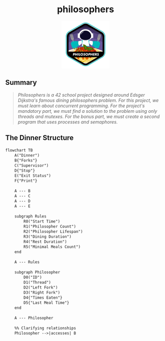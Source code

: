<h1 align="center">
	philosophers
</h1>

<p align="center">
  <img src="https://github.com/riceset/riceset/blob/main/42_badges/philosopherse.png" alt="Philosophers 42 project badge"/>
</p>

## Summary
> <i>Philosophers is a 42 school project designed around Edsger Dijkstra's famous dining philosophers problem. For this project, we must learn about concurrent</i>
> <i>programming. For the project's mandatory part, we must find a solution to the problem using only threads and mutexes. For the bonus part, we must create a second</i>
> <i>program that uses processes and semaphores.</i>

## The Dinner Structure

```mermaid
flowchart TB
    A("Dinner")
    B{"Forks"}
    C("Supervisor")
    D{"Stop"}
    E("Exit Status")
    F{"Print"}

    A --- B
    A --- C
    A --- D
    A --- E

    subgraph Rules
		R0("Start Time")
        R1("Philosopher Count")
        R2("Philosopher Lifespan")
        R3("Dining Duration")
        R4("Rest Duration")
        R5("Minimal Meals Count")
    end

    A --- Rules

    subgraph Philosopher
        D0("ID")
        D1("Thread")
        D2("Left Fork")
        D3("Right Fork")
        D4{"Times Eaten"}
        D5{"Last Meal Time"}
    end

    A --- Philosopher

    %% Clarifying relationships
    Philosopher -->|accesses| B
```
